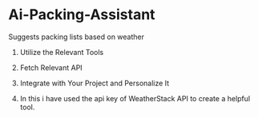 # Ai-Packing-Assistant
Suggests packing lists based on  weather 
1. Utilize the Relevant Tools
2. Fetch Relevant API
3. Integrate with Your Project and Personalize It

4. In this i have used the api key of WeatherStack API to create a helpful tool.

